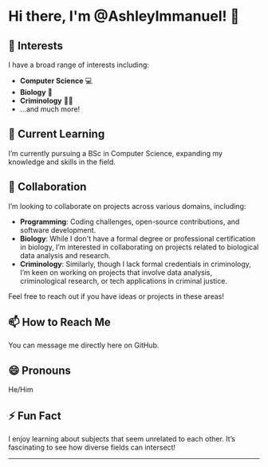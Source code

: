 # Hi there, I'm @AshleyImmanuel! 👋

## 👀 Interests
I have a broad range of interests including:
- **Computer Science** 💻
- **Biology** 🧬
- **Criminology** 🕵️‍♂️
- ...and much more!

## 🌱 Current Learning
I’m currently pursuing a BSc in Computer Science, expanding my knowledge and skills in the field.

## 💞️ Collaboration
I’m looking to collaborate on projects across various domains, including:
- **Programming**: Coding challenges, open-source contributions, and software development.
- **Biology**: While I don't have a formal degree or professional certification in biology, I’m interested in collaborating on projects related to biological data analysis and research.
- **Criminology**: Similarly, though I lack formal credentials in criminology, I’m keen on working on projects that involve data analysis, criminological research, or tech applications in criminal justice.

Feel free to reach out if you have ideas or projects in these areas!

## 📫 How to Reach Me
You can message me directly here on GitHub.

## 😄 Pronouns
He/Him

## ⚡ Fun Fact
I enjoy learning about subjects that seem unrelated to each other. It’s fascinating to see how diverse fields can intersect!

---

<!---
AshleyImmanuel/AshleyImmanuel is a ✨ special ✨ repository because its `README.md` (this file) appears on your GitHub profile.
You can click the Preview link to take a look at your changes.
--->
